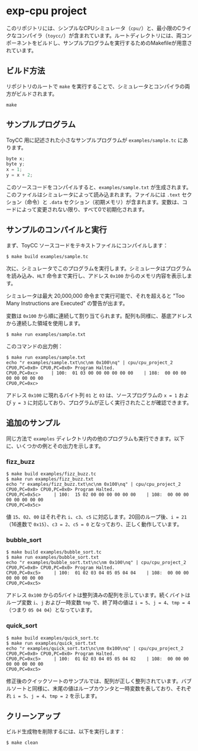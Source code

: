 # exp-cpu project

このリポジトリには、シンプルなCPUシミュレータ（`cpu/`）と、最小限のCライクなコンパイラ（`toycc/`）が含まれています。ルートディレクトリには、両コンポーネントをビルドし、サンプルプログラムを実行するためのMakefileが用意されています。

## ビルド方法

リポジトリのルートで `make` を実行することで、シミュレータとコンパイラの両方がビルドされます。

`make`

## サンプルプログラム

ToyCC 用に記述された小さなサンプルプログラムが `examples/sample.tc` にあります。

```c
byte x;
byte y;
x = 1;
y = x + 2;
````

このソースコードをコンパイルすると、`examples/sample.txt` が生成されます。このファイルはシミュレータによって読み込まれます。ファイルには `.text` セクション（命令）と `.data` セクション（初期メモリ）が含まれます。変数は、コードによって変更されない限り、すべて0で初期化されます。

## サンプルのコンパイルと実行

まず、ToyCC ソースコードをテキストファイルにコンパイルします：

`$ make build examples/sample.tc`

次に、シミュレータでこのプログラムを実行します。シミュレータはプログラムを読み込み、`HLT` 命令まで実行し、アドレス `0x100` からのメモリ内容を表示します。

シミュレータは最大 20,000,000 命令まで実行可能で、それを超えると "Too Many Instructions are Executed" の警告が出ます。

変数は `0x100` から順に連続して割り当てられます。配列も同様に、基底アドレスから連続した領域を使用します。

```
$ make run examples/sample.txt
```

このコマンドの出力例：

```
$ make run examples/sample.txt
echo "r examples/sample.txt\nc\nm 0x100\nq" | cpu/cpu_project_2
CPU0,PC=0x0> CPU0,PC=0x0> Program Halted.
CPU0,PC=0xc>     | 100:  01 03 00 00 00 00 00 00    | 108:  00 00 00 00 00 00 00 00
CPU0,PC=0xc>
```

アドレス `0x100` に現れるバイト列 `01` と `03` は、ソースプログラムの `x = 1` および `y = 3` に対応しており、プログラムが正しく実行されたことが確認できます。

## 追加のサンプル

同じ方法で `examples` ディレクトリ内の他のプログラムも実行できます。以下に、いくつかの例とその出力を示します。

### fizz\_buzz

```
$ make build examples/fizz_buzz.tc
$ make run examples/fizz_buzz.txt
echo "r examples/fizz_buzz.txt\nc\nm 0x100\nq" | cpu/cpu_project_2
CPU0,PC=0x0> CPU0,PC=0x0> Program Halted.
CPU0,PC=0x5c>     | 100:  15 02 00 00 00 00 00 00    | 108:  00 00 00 00 00 00 00 00
CPU0,PC=0x5c>
```

値 `15`、`02`、`00` はそれぞれ `i`、`c3`、`c5` に対応します。20回のループ後、`i = 21`（16進数で `0x15`）、`c3 = 2`、`c5 = 0` となっており、正しく動作しています。

### bubble\_sort

```
$ make build examples/bubble_sort.tc
$ make run examples/bubble_sort.txt
echo "r examples/bubble_sort.txt\nc\nm 0x100\nq" | cpu/cpu_project_2
CPU0,PC=0x0> CPU0,PC=0x0> Program Halted.
CPU0,PC=0xc5>     | 100:  01 02 03 04 05 05 04 04    | 108:  00 00 00 00 00 00 00 00
CPU0,PC=0xc5>
```

アドレス `0x100` からの5バイトは整列済みの配列を示しています。続くバイトはループ変数 `i`、`j` および一時変数 `tmp` で、終了時の値は `i = 5`、`j = 4`、`tmp = 4`（つまり `05 04 04`）となっています。

### quick\_sort

```
$ make build examples/quick_sort.tc
$ make run examples/quick_sort.txt
echo "r examples/quick_sort.txt\nc\nm 0x100\nq" | cpu/cpu_project_2
CPU0,PC=0x0> CPU0,PC=0x0> Program Halted.
CPU0,PC=0xc5>     | 100:  01 02 03 04 05 05 04 02    | 108:  00 00 00 00 00 00 00 00
CPU0,PC=0xc5>
```

修正後のクイックソートのサンプルでは、配列が正しく整列されています。バブルソートと同様に、末尾の値はループカウンタと一時変数を表しており、それぞれ `i = 5`、`j = 4`、`tmp = 2` を示します。

## クリーンアップ

ビルド生成物を削除するには、以下を実行します：

`$ make clean`
